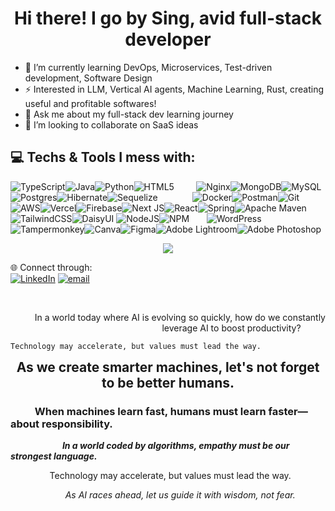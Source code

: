 <h1 align="center">
  <b> Hi there! I go by Sing, avid full-stack developer</b>
</h1>


- 🌱 I’m currently learning DevOps, Microservices, Test-driven development, Software Design
- ⚡ Interested in LLM, Vertical AI agents, Machine Learning, Rust, creating useful and profitable softwares!
- 💬 Ask me about my full-stack dev learning journey
- 👯 I’m looking to collaborate on SaaS ideas


## 💻 Techs & Tools I mess with:
![TypeScript](https://img.shields.io/badge/typescript-%23007ACC.svg?style=plastic&logo=typescript&logoColor=white)![Java](https://img.shields.io/badge/java-%23ED8B00.svg?style=plastic&logo=openjdk&logoColor=white)![Python](https://img.shields.io/badge/python-3670A0?style=plastic&logo=python&logoColor=ffdd54)![HTML5](https://img.shields.io/badge/html5-%23E34F26.svg?style=plastic&logo=html5&logoColor=white)&nbsp;&nbsp;&nbsp;&nbsp;&nbsp;&nbsp;&nbsp;&nbsp;&nbsp;![Nginx](https://img.shields.io/badge/nginx-%23009639.svg?style=plastic&logo=nginx&logoColor=white)![MongoDB](https://img.shields.io/badge/MongoDB-%234ea94b.svg?style=plastic&logo=mongodb&logoColor=white)![MySQL](https://img.shields.io/badge/mysql-4479A1.svg?style=plastic&logo=mysql&logoColor=white)![Postgres](https://img.shields.io/badge/postgres-%23316192.svg?style=plastic&logo=postgresql&logoColor=white)![Hibernate](https://img.shields.io/badge/Hibernate-59666C?style=plastic&logo=Hibernate&logoColor=white)![Sequelize](https://img.shields.io/badge/Sequelize-52B0E7?style=plastic&logo=Sequelize&logoColor=white)  &nbsp;&nbsp;&nbsp;&nbsp;&nbsp;&nbsp;&nbsp;&nbsp;&nbsp;&nbsp;&nbsp;&nbsp;  ![Docker](https://img.shields.io/badge/docker-%230db7ed.svg?style=plastic&logo=docker&logoColor=white)![Postman](https://img.shields.io/badge/Postman-FF6C37?style=plastic&logo=postman&logoColor=white)![Git](https://img.shields.io/badge/git-%23F05033.svg?style=plastic&logo=git&logoColor=white)![AWS](https://img.shields.io/badge/AWS-%23FF9900.svg?style=plastic&logo=amazon-aws&logoColor=white)![Vercel](https://img.shields.io/badge/vercel-%23000000.svg?style=plastic&logo=vercel&logoColor=white)![Firebase](https://img.shields.io/badge/firebase-%23039BE5.svg?style=plastic&logo=firebase)![Next JS](https://img.shields.io/badge/Next-black?style=plastic&logo=next.js&logoColor=white)![React](https://img.shields.io/badge/react-%2320232a.svg?style=plastic&logo=react&logoColor=%2361DAFB)![Spring](https://img.shields.io/badge/spring-%236DB33F.svg?style=plastic&logo=spring&logoColor=white)![Apache Maven](https://img.shields.io/badge/Apache%20Maven-C71A36?style=plastic&logo=Apache%20Maven&logoColor=white)![TailwindCSS](https://img.shields.io/badge/tailwindcss-0F172A?&logo=tailwindcss)![DaisyUI](https://img.shields.io/badge/daisyui-5A0EF8?style=plastic&logo=daisyui&logoColor=white)
![NodeJS](https://img.shields.io/badge/node.js-6DA55F?style=plastic&logo=node.js&logoColor=white)![NPM](https://img.shields.io/badge/NPM-%23CB3837.svg?style=plastic&logo=npm&logoColor=white)  &nbsp;&nbsp;&nbsp;&nbsp;&nbsp;&nbsp;![WordPress](https://img.shields.io/badge/WordPress-%23117AC9.svg?style=plastic&logo=WordPress&logoColor=white)![Tampermonkey](https://img.shields.io/badge/tampermonkey-%2300485B.svg?style=plastic&logo=tampermonkey&logoColor=white)![Canva](https://img.shields.io/badge/Canva-%2300C4CC.svg?style=plastic&logo=Canva&logoColor=white)![Figma](https://img.shields.io/badge/figma-%23F24E1E.svg?style=plastic&logo=figma&logoColor=white)![Adobe Lightroom](https://img.shields.io/badge/Adobe%20Lightroom-31A8FF.svg?style=plastic&logo=Adobe%20Lightroom&logoColor=white)![Adobe Photoshop](https://img.shields.io/badge/adobe%20photoshop-%2331A8FF.svg?style=plastic&logo=adobe%20photoshop&logoColor=white)  

<div align="center">

![](https://github-readme-stats.vercel.app/api/top-langs/?username=Sing07&theme=github_dark_dimmed&hide_border=true&include_all_commits=false&count_private=true&layout=compact)
</div>

🌐 Connect through: <br>[![LinkedIn](https://img.shields.io/badge/LinkedIn-%230077B5.svg?logo=linkedin&logoColor=white)](https://linkedin.com/in/stai) [![email](https://img.shields.io/badge/Email-D14836?logo=gmail&logoColor=white)](mailto:singweit2@gmail.com) 

<br>

<p align="right"> In a world today where AI is evolving so quickly, how do we constantly leverage AI to boost productivity? &nbsp;&nbsp;&nbsp;&nbsp;&nbsp;&nbsp;&nbsp;&nbsp;&nbsp; </p>

`
                Technology may accelerate, but values must lead the way.
`

<div align="center" style="margin:0;"><h2 style="margin:0;">As we create smarter machines, let's not forget to be better humans.</h2></div>

### **&nbsp;&nbsp;&nbsp;&nbsp;&nbsp;&nbsp;&nbsp;&nbsp;&nbsp;&nbsp;When machines learn fast, humans must learn faster—about responsibility.**

<p><strong><em>&nbsp;&nbsp;&nbsp;&nbsp;&nbsp;&nbsp;&nbsp;&nbsp;&nbsp;&nbsp;&nbsp;&nbsp;&nbsp;&nbsp;&nbsp;&nbsp;&nbsp;&nbsp;&nbsp;&nbsp;&nbsp;&nbsp;&nbsp;&nbsp;
  In a world coded by algorithms, empathy must be our strongest language.</em></strong></p>

<p align="right">Technology may accelerate, but values must lead the way.&nbsp;&nbsp;&nbsp;&nbsp;&nbsp;&nbsp;&nbsp;&nbsp;&nbsp;&nbsp;&nbsp;&nbsp;&nbsp;&nbsp;</p>

<p align="center"><em>&nbsp;&nbsp;&nbsp;&nbsp;&nbsp;&nbsp;&nbsp;&nbsp;&nbsp;&nbsp;As AI races ahead, let us guide it with wisdom, not fear.</em></p>
